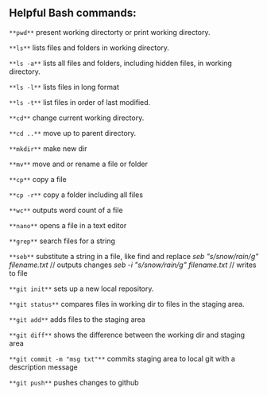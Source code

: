 ## Helpful Bash commands:

`**pwd**`		present working directorty or print working directory.

`**ls**`		lists files and folders in working directory.

`**ls -a**`		lists all files and folders, including hidden files, in working directory.

`**ls -l**`		lists files in long format

`**ls -t**`		list files in order of last modified.

`**cd**`		change current working directory.

`**cd ..**`		move up to parent directory.

`**mkdir**`		make new dir

`**mv**`		move and or rename a file or folder

`**cp**`		copy a file

`**cp -r**`		copy a folder including all files

`**wc**`		outputs word count of a file

`**nano**`		opens a file in a text editor

`**grep**`		search files for a string

`**seb**`		substitute a string in a file, like find and replace
			*seb "s/snow/rain/g" filename.txt*     // outputs changes
			*seb -i "s/snow/rain/g" filename.txt*  // writes to file

`**git init**`	sets up a new local repository.

`**git status**`	compares files in working dir to files in the staging area.

`**git add**`		adds files to the staging area

`**git diff**`	shows the difference between the working dir and staging area 

`**git commit -m "msg txt"**`  commits staging area to local git with a description message

`**git push**`	pushes changes to github


 
		

